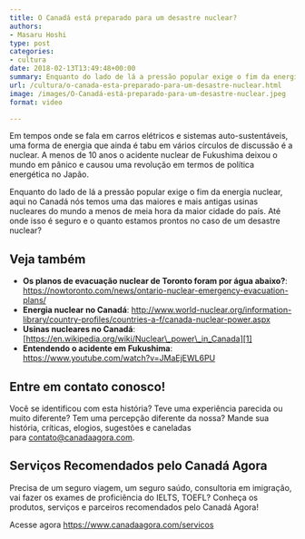 ```yaml
---
title: O Canadá está preparado para um desastre nuclear?
authors:
- Masaru Hoshi
type: post
categories:
- cultura
date: 2018-02-13T13:49:48+00:00
summary: Enquanto do lado de lá a pressão popular exige o fim da energia nuclear, aqui no Canadá nós temos uma das maiores usinas nucleares do mundo a menos de meia hora da maior cidade do país. Até onde isso é seguro e o quanto estamos prontos no caso de um desastre nuclear?
url: /cultura/o-canada-esta-preparado-para-um-desastre-nuclear.html
image: /images/O-Canadá-está-preparado-para-um-desastre-nuclear.jpeg
format: video

---
```

Em tempos onde se fala em carros elétricos e sistemas auto-sustentáveis, uma forma de energia que ainda é tabu em vários círculos de discussão é a nuclear. A menos de 10 anos o acidente nuclear de Fukushima deixou o mundo em pânico e causou uma revolução em termos de política energética no Japão.

Enquanto do lado de lá a pressão popular exige o fim da energia nuclear, aqui no Canadá nós temos uma das maiores e mais antigas usinas nucleares do mundo a menos de meia hora da maior cidade do país. Até onde isso é seguro e o quanto estamos prontos no caso de um desastre nuclear?

## Veja também

  * **Os planos de evacuação nuclear de Toronto foram por água abaixo?**: <https://nowtoronto.com/news/ontario-nuclear-emergency-evacuation-plans/>
  * **Energia nuclear no Canadá**: <http://www.world-nuclear.org/information-library/country-profiles/countries-a-f/canada-nuclear-power.aspx>
  * **Usinas nucleares no Canadá**: [https://en.wikipedia.org/wiki/Nuclear\_power\_in_Canada][1]
  * **Entendendo o acidente em Fukushima**: <https://www.youtube.com/watch?v=JMaEjEWL6PU>

## Entre em contato conosco!

Você se identificou com esta história? Teve uma experiência parecida ou muito diferente? Tem&nbsp;uma percepção diferente da nossa? Mande sua história, críticas, elogios, sugestões e caneladas para&nbsp;<contato@canadaagora.com>.

## Serviços Recomendados pelo Canadá Agora

Precisa de um seguro viagem, um seguro saúdo, consultoria em imigração, vai fazer os exames de proficiência do IELTS, TOEFL? Conheça os produtos, serviços e parceiros recomendados pelo Canadá Agora!

Acesse agora <https://www.canadaagora.com/servicos>

 [1]: https://en.wikipedia.org/wiki/Nuclear_power_in_Canada